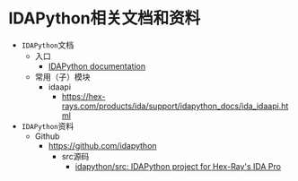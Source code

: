 # IDAPython相关文档和资料

* `IDAPython`文档
  * 入口
    * [IDAPython documentation](https://hex-rays.com/products/ida/support/idapython_docs/)
  * 常用（子）模块
    * idaapi
      * https://hex-rays.com/products/ida/support/idapython_docs/ida_idaapi.html
* `IDAPython`资料
  * Github
    * https://github.com/idapython
      * src源码
        * [idapython/src: IDAPython project for Hex-Ray's IDA Pro](https://github.com/idapython/src)
